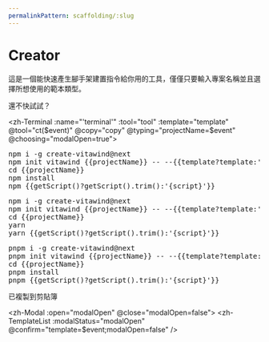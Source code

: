 ```yaml
---
permalinkPattern: scaffolding/:slug
---
```


<script>
export default{
  data () {
    return {
      projectName: 'test-project',
      tool: 'npm',
      storage: undefined,
      modalOpen: false,
      msgShow: false,
      template: '',
      templates:{
        'pure':{
          name: 'Vite Vanilla-JS',
          script: ['run','dev'],
        },
        'vue':{
          name: 'Vite Vue',
          script: ['run','dev'],
        },
        'vue-ts':{
          name: 'Vite Vue + Typscript',
          script: ['run','dev'],
        },
        'react':{
          name: 'Vite React',
          script: ['run','dev'],
        },
        'react-ts':{
          name: 'Vite React + Typescript',
          script: ['run','dev'],
        },
        'vuecli':{
          name: 'Vue-CLI',
          script: ['run','serve'],
        },
        'vuecli5':{
          name: 'Vue-CLI 5',
          script: ['run','serve'],
        },
        'cra':{
          name: 'Create React App',
          script: ['','start'],
        },
        'ng':{
          name: 'Angular CLI',
          script: ['','start'],
        },
      }
    }
  },
  mounted () {
    let tool = ''
    if (typeof window !== 'undefined') {
      if(window.localStorage.length>0) {
        tool = window.localStorage.getItem('tool')
      }
    }
    this.tool = tool?tool:'npm';
    this.ct(this.tool)
  },
  methods:{
    ct (event) {
      if (typeof window !== 'undefined') {
        window.localStorage.setItem('tool',event)
      }
      this.tool = event
    },
    copy () {
      const copied = document.getElementById(`code-${this.tool}`).innerText
      var promise = navigator.clipboard.writeText(copied)
      this.msgShow = true
      setTimeout(this.clearMsg,2500)
    },
    clearMsg() {
      this.msgShow = false
    },
    getScript() {
      const template = this.templates[this.template]

      if (!template) { return '' }

      if (this.tool==='npm' || this.tool==='pnpm') {
        return template.script.join(' ')
      } else {
        return template.script[1]
      }
    }
  },
  // components: {
  //   Terminal, MyBadge, Modal, TemplateList
  // }
}
</script>

# Creator <Badge type="danger" text="HOT" vertical="middle" class="text-white" />

這是一個能快速產生腳手架建置指令給你用的工具，僅僅只要輸入專案名稱並且選擇所想使用的範本類型。

還不快試試？

<zh-Terminal :name="'terminal'" :tool="tool" :template="template" @tool="ct($event)" @copy="copy" @typing="projectName=$event" @choosing="modalOpen=true">

<div v-if="tool === 'npm'"><pre id="code-npm" class="!p-0">
npm i -g create-vitawind@next
npm init vitawind {{projectName}} -- --{{template?template:'{template}'}}
cd {{projectName}}
npm install
npm {{getScript()?getScript().trim():'{script}'}}
</pre></div>

<div v-if="tool === 'yarn'"><pre id="code-yarn" class="!p-0">
npm i -g create-vitawind@next
npm init vitawind {{projectName}} -- --{{template?template:'{template}'}}
cd {{projectName}}
yarn
yarn {{getScript()?getScript().trim():'{script}'}}
</pre></div>

<div v-if="tool === 'pnpm'"><pre id="code-pnpm" class="!p-0">
pnpm i -g create-vitawind@next
pnpm init vitawind {{projectName}} -- --{{template?template:'{template}'}}
cd {{projectName}}
pnpm install
pnpm {{getScript()?getScript().trim():'{script}'}}
</pre></div>

</zh-Terminal>

<div
  class="text-sm text-gray-500 text-center mt-4 transition-all"
  :class="{'scale-100':msgShow,'scale-0':!msgShow}"
>
  <span class="bg-gray-200 p-1 rounded-md">
    已複製到剪貼簿
  </span>
</div>

<zh-Modal :open="modalOpen" @close="modalOpen=false">
<zh-TemplateList :modalStatus="modalOpen" @confirm="template=$event;modalOpen=false" />
</zh-Modal>
